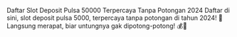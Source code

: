 Daftar Slot Deposit Pulsa 50000 Terpercaya Tanpa Potongan 2024
Daftar di sini, slot deposit pulsa 5000, terpercaya tanpa potongan di tahun 2024! 🚀 Langsung merapat, biar untungnya gak dipotong-potong! 💰🎰

